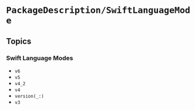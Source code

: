 # ``PackageDescription/SwiftLanguageMode``

## Topics

### Swift Language Modes

- ``v6``
- ``v5``
- ``v4_2``
- ``v4``
- ``version(_:)``
- ``v3``

